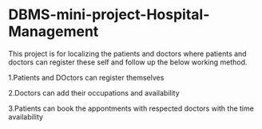 # DBMS-mini-project-Hospital-Management
This project is for localizing the patients and doctors where patients and doctors can register these self and follow up the below working method.

1.Patients and DOctors can register themselves

2.Doctors can add their occupations and availability

3.Patients can book the appontments with respected doctors with the time availability
